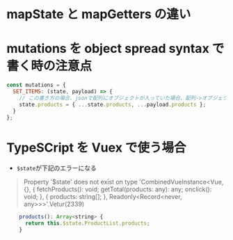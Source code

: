 # mapState と mapGetters の違い

# mutations を object spread syntax で書く時の注意点

```js
const mutations = {
  SET_ITEMS: (state, payload) => {
    // この書き方の場合、jsonで配列にオブジェクトが入っていた場合、配列->オブジェクトに変わってしまう
    state.products = { ...state.products, ...payload.products };
  }
};
```

# TypeSCript を Vuex で使う場合

- `$state`が下記のエラーになる

> Property '\$state' does not exist on type 'CombinedVueInstance<Vue, {}, { fetchProducts(): void; getTotal(products: any): any; onclick(): void; }, { products: string[]; }, Readonly<Record<never, any>>>'.Vetur(2339)

```js
    products(): Array<string> {
      return this.$state.ProductList.products;
    }
```
